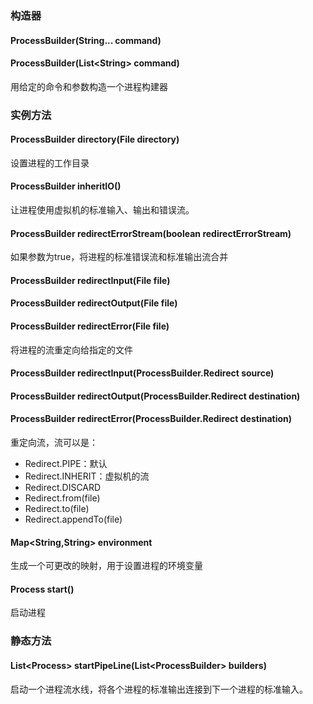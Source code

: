 ### 构造器
#### ProcessBuilder(String... command)
#### ProcessBuilder(List\<String> command)
用给定的命令和参数构造一个进程构建器
### 实例方法
#### ProcessBuilder directory(File directory)
设置进程的工作目录
#### ProcessBuilder inheritIO()
让进程使用虚拟机的标准输入、输出和错误流。
#### ProcessBuilder redirectErrorStream(boolean redirectErrorStream)
如果参数为true，将进程的标准错误流和标准输出流合并
#### ProcessBuilder redirectInput(File file)
#### ProcessBuilder redirectOutput(File file)
#### ProcessBuilder redirectError(File file)
将进程的流重定向给指定的文件

#### ProcessBuilder redirectInput(ProcessBuilder.Redirect source)
#### ProcessBuilder redirectOutput(ProcessBuilder.Redirect destination)
#### ProcessBuilder redirectError(ProcessBuilder.Redirect destination)
重定向流，流可以是：
- Redirect.PIPE：默认
- Redirect.INHERIT：虚拟机的流
- Redirect.DISCARD
- Redirect.from(file)
- Redirect.to(file)
- Redirect.appendTo(file)

#### Map\<String,String> environment
生成一个可更改的映射，用于设置进程的环境变量
#### Process start()
启动进程

### 静态方法
#### List\<Process> startPipeLine(List\<ProcessBuilder> builders)
启动一个进程流水线，将各个进程的标准输出连接到下一个进程的标准输入。
